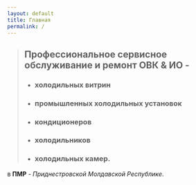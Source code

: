 ```yaml
---
layout: default
title: Главная
permalink: /
---
```


> ## Профессиональное сервисное обслуживание и ремонт ОВК & ИО -
> - ### холодильных витрин
> - ### промышленных холодильных установок
> - ### кондиционеров
> - ### холодильников
> - ### холодильных камер.

  в **ПМР** - *Приднестровской Молдавской Республике*.